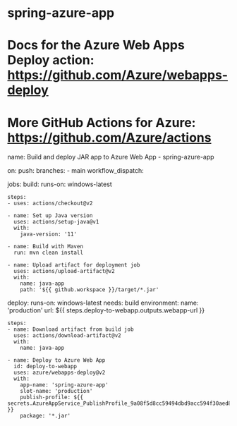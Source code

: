 # spring-azure-app
# Docs for the Azure Web Apps Deploy action: https://github.com/Azure/webapps-deploy
# More GitHub Actions for Azure: https://github.com/Azure/actions

name: Build and deploy JAR app to Azure Web App - spring-azure-app

on:
  push:
    branches:
      - main
  workflow_dispatch:

jobs:
  build:
    runs-on: windows-latest

    steps:
    - uses: actions/checkout@v2

    - name: Set up Java version
      uses: actions/setup-java@v1
      with:
        java-version: '11'

    - name: Build with Maven
      run: mvn clean install

    - name: Upload artifact for deployment job
      uses: actions/upload-artifact@v2
      with:
        name: java-app
        path: '${{ github.workspace }}/target/*.jar'

  deploy:
    runs-on: windows-latest
    needs: build
    environment:
      name: 'production'
      url: ${{ steps.deploy-to-webapp.outputs.webapp-url }}

    steps:
    - name: Download artifact from build job
      uses: actions/download-artifact@v2
      with:
        name: java-app

    - name: Deploy to Azure Web App
      id: deploy-to-webapp
      uses: azure/webapps-deploy@v2
      with:
        app-name: 'spring-azure-app'
        slot-name: 'production'
        publish-profile: ${{ secrets.AzureAppService_PublishProfile_9a08f5d8cc59494dbd9acc594f30aed8 }}
        package: '*.jar'
